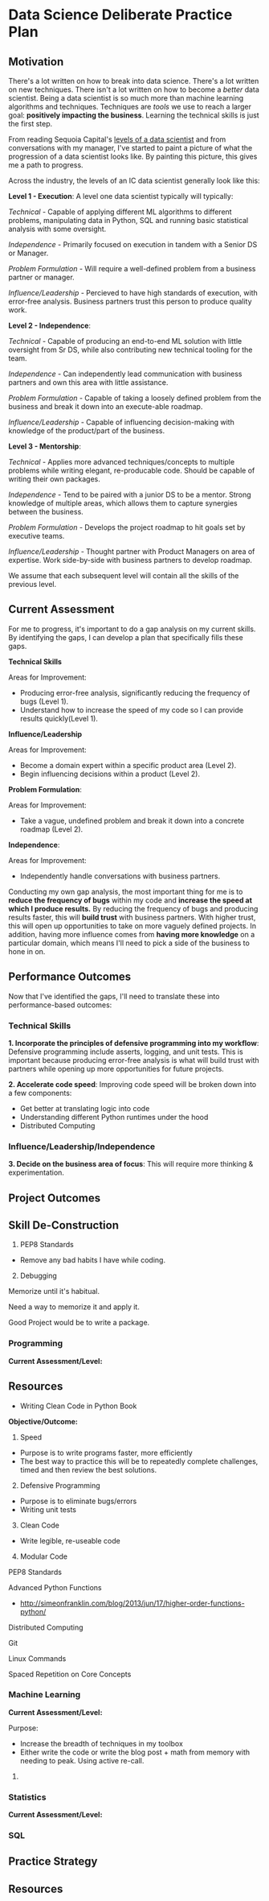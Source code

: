 # Data Science Deliberate Practice Plan 

## Motivation
There's a lot written on how to break into data science. There's a lot written on new techniques. There isn't a lot written on how to become a *better* data scientist. Being a data scientist is so much more than machine learning algorithms and techniques. Techniques are *tools* we use to reach a larger goal: **positively impacting the business**. Learning the technical skills is just the first step. 

From reading Sequoia Capital's [levels of a data scientist](https://medium.com/sequoia-capital/progression-of-a-data-scientist-e1bebf8c8420) and from conversations with my manager, I've started to paint a picture of what the progression of a data scientist looks like. By painting this picture, this gives me a path to progress. 

Across the industry, the levels of an IC data scientist generally look like this:

**Level 1 - Execution**: A level one data scientist typically will typically: 

*Technical* - Capable of applying different ML algorithms to different problems, manipulating data in Python, SQL and running basic statistical analysis with some oversight.

*Independence* - Primarily focused on execution in tandem with a Senior DS or Manager. 

*Problem Formulation* - Will require a well-defined problem from a business partner or manager. 

*Influence/Leadership* - Percieved to have high standards of execution, with error-free analysis. Business partners trust this person to produce quality work.

**Level 2 - Independence**:

*Technical* - Capable of producing an end-to-end ML solution with little oversight from Sr DS, while also contributing new technical tooling for the team. 

*Independence* - Can independently lead communication with business partners and own this area with little assistance. 

*Problem Formulation* - Capable of taking a loosely defined problem from the business and break it down into an execute-able roadmap. 

*Influence/Leadership* - Capable of influencing decision-making with knowledge of the product/part of the business. 

**Level 3 - Mentorship**:

*Technical* - Applies more advanced techniques/concepts to multiple problems while writing elegant, re-producable code. Should be capable of writing their own packages. 

*Independence* - Tend to be paired with a junior DS to be a mentor. Strong knowledge of multiple areas, which allows them to capture synergies between the business. 

*Problem Formulation* - Develops the project roadmap to hit goals set by executive teams. 

*Influence/Leadership* - Thought partner with Product Managers on area of expertise. Work side-by-side with business partners to develop roadmap. 

We assume that each subsequent level will contain all the skills of the previous level.

## Current Assessment 
For me to progress, it's important to do a gap analysis on my current skills. By identifying the gaps, I can develop a plan that specifically fills these gaps. 

**Technical Skills**

Areas for Improvement:
- Producing error-free analysis, significantly reducing the frequency of bugs (Level 1). 
- Understand how to increase the speed of my code so I can provide results quickly(Level 1). 

**Influence/Leadership**

Areas for Improvement:
- Become a domain expert within a specific product area (Level 2). 
- Begin influencing decisions within a product (Level 2). 

**Problem Formulation**:

Areas for Improvement:
- Take a vague, undefined problem and break it down into a concrete roadmap (Level 2). 

**Independence**:

Areas for Improvement:
- Independently handle conversations with business partners.

Conducting my own gap analysis, the most important thing for me is to **reduce the frequency of bugs** within my code and **increase the speed at which I produce results.** By reducing the frequency of bugs and producing results faster, this will **build trust** with business partners. With higher trust, this will open up opportunities to take on more vaguely defined projects. In addition, having more influence comes from **having more knowledge** on a particular domain, which means I'll need to pick a side of the business to hone in on. 

## Performance Outcomes
Now that I've identified the gaps, I'll need to translate these into performance-based outcomes:

### Technical Skills
**1. Incorporate the principles of defensive programming into my workflow**: Defensive programming include asserts, logging, and unit tests. This is important because producing error-free analysis is what will build trust with partners while opening up more opportunities for future projects. 

**2. Accelerate code speed**: Improving code speed will be broken down into a few components:
- Get better at translating logic into code 
- Understanding different Python runtimes under the hood
- Distributed Computing 

### Influence/Leadership/Independence
**3. Decide on the business area of focus**: This will require more thinking & experimentation. 

## Project Outcomes 



## Skill De-Construction 
1. PEP8 Standards 
- Remove any bad habits I have while coding.

2. Debugging

Memorize until it's habitual. 

Need a way to memorize it and apply it. 

Good Project would be to write a package. 

### Programming 

**Current Assessment/Level:**

## Resources
- Writing Clean Code in Python Book 

**Objective/Outcome:**

1. Speed
- Purpose is to write programs faster, more efficiently 
- The best way to practice this will be to repeatedly complete challenges, timed
and then review the best solutions. 

2. Defensive Programming
- Purpose is to eliminate bugs/errors 
- Writing unit tests 

3. Clean Code 
- Write legible, re-useable code 

4. Modular Code

PEP8 Standards 

Advanced Python Functions 
- http://simeonfranklin.com/blog/2013/jun/17/higher-order-functions-python/

Distributed Computing 

Git

Linux Commands 

Spaced Repetition on Core Concepts 

### Machine Learning 
**Current Assessment/Level:**

Purpose: 
- Increase the breadth of techniques in my toolbox
- Either write the code or write the blog post + math from memory with needing to peak. Using active re-call. 

1. 


### Statistics  
**Current Assessment/Level:**

### SQL 

## Practice Strategy 

## Resources

